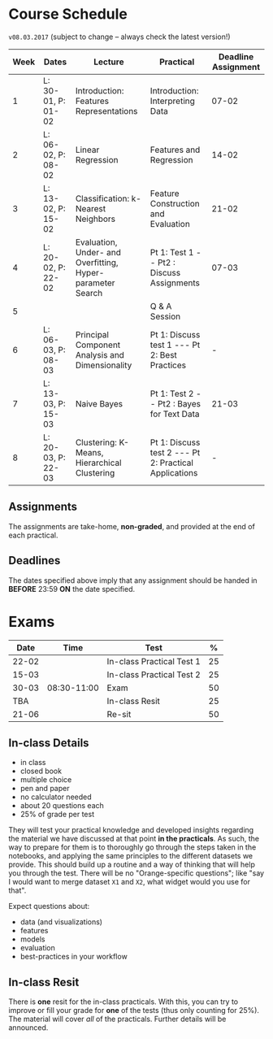 # Course Schedule

`v08.03.2017` (subject to change – always check the latest version!)

| Week | Dates              | Lecture                                                    | Practical                                     | Deadline Assignment |
| ---- | ------------------ | ---------------------------------------------------------- | --------------------------------------------- | ------------------- |
| 1    | L: 30-01, P: 01-02 | Introduction: Features Representations                     | Introduction: Interpreting Data               | 07-02               |
| 2    | L: 06-02, P: 08-02 | Linear Regression                                          | Features and Regression                       | 14-02               |
| 3    | L: 13-02, P: 15-02 | Classification: k-Nearest Neighbors                        | Feature Construction and Evaluation           | 21-02               |
| 4    | L: 20-02, P: 22-02 | Evaluation, Under- and Overfitting, Hyper-parameter Search | Pt 1: Test 1 -- Pt2 : Discuss Assignments     | 07-03               |
| 5    |                    |                                                            | Q & A Session                                 |                     |
| 6    | L: 06-03, P: 08-03 | Principal Component Analysis and Dimensionality            | Pt 1: Discuss test 1 --- Pt 2: Best Practices | -                   |
| 7    | L: 13-03, P: 15-03 | Naive Bayes                                                | Pt 1: Test 2 -- Pt2 : Bayes for Text Data     | 21-03               |
| 8    | L: 20-03, P: 22-03 | Clustering: K-Means, Hierarchical Clustering               | Pt 1: Discuss test 2 --- Pt 2: Practical Applications | -                   |

## Assignments

The assignments are take-home, **non-graded**, and provided at the end of each practical.

## Deadlines

The dates specified above imply that any assignment should be handed in **BEFORE** 23:59 **ON** the date specified.


# Exams

| Date  | Time        | Test                                                       | %   |
| ----- | ----------- | ---------------------------------------------------------- | --- |
| 22-02 |             | In-class Practical Test 1                                  | 25  |
| 15-03 |             | In-class Practical Test 2                                  | 25  |
| 30-03	| 08:30-11:00 | Exam                                                       | 50  |
| TBA   |             | In-class Resit                                             | 25  |
| 21-06	|             | Re-sit                                                     | 50  |

##  In-class Details

- in class
- closed book
- multiple choice
- pen and paper
- no calculator needed
- about 20 questions each
- 25% of grade per test

They will test your practical knowledge and developed insights regarding the material we have discussed at that point **in the practicals**. As such, the way to prepare for them is to thoroughly go through the steps taken in the notebooks, and applying the same principles to the different datasets we provide. This should build up a routine and a way of thinking that will help you through the test. There will be no "Orange-specific questions"; like "say I would want to merge dataset `X1` and `X2`, what widget would you use for that".

Expect questions about:
- data (and visualizations)
- features
- models
- evaluation
- best-practices in your workflow

## In-class Resit

There is **one** resit for the in-class practicals. With this, you can try to improve or fill your grade for **one** of the tests (thus only counting for 25%). The material will cover *all* of the practicals. Further details will be announced.
